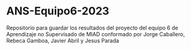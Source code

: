# ANS-Equipo6-2023
Repositorio para guardar los resultados del proyecto del equipo 6 de Aprendizaje no Supervisado de MIAD conformado por Jorge Caballero, Rebeca Gamboa, Javier Abril y Jesus Parada
